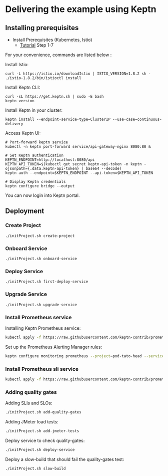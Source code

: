 # Delivering the example using Keptn

## Installing prerequisites

* Install Prerequisites (Kubernetes, Istio)
  * [Tutorial](https://tutorials.keptn.sh/tutorials/keptn-full-tour-prometheus-07/index.html?index=..%2F..index#6) Step 1-7

For your convenience, commands are listed below :

Install Istio:

```
curl -L https://istio.io/downloadIstio | ISTIO_VERSION=1.8.2 sh -
./istio-1.8.2/bin/istioctl install
```

Install Keptn CLI:

```
curl -sL https://get.keptn.sh | sudo -E bash
keptn version
```

Install Keptn in your cluster:

```
keptn install --endpoint-service-type=ClusterIP --use-case=continuous-delivery
```

Access Keptn UI:

```
# Port-forward keptn service
kubectl -n keptn port-forward service/api-gateway-nginx 8080:80 &

# Set Keptn authentication
KEPTN_ENDPOINT=http://localhost:8080/api
KEPTN_API_TOKEN=$(kubectl get secret keptn-api-token -n keptn -ojsonpath={.data.keptn-api-token} | base64 --decode)
keptn auth --endpoint=$KEPTN_ENDPOINT --api-token=$KEPTN_API_TOKEN

# Display Keptn credentials
keptn configure bridge --output
```

You can now login into Keptn portal.

## Deployment

### Create Project

```
./initProject.sh create-project
```

### Onboard Service
```
./initProject.sh onboard-service
```

### Deploy Service
```
./initProject.sh first-deploy-service
```

### Upgrade Service

```
./initProject.sh upgrade-service
```

### Install Prometheus service

Installing Keptn Prometheus service:

```bash
kubectl apply -f https://raw.githubusercontent.com/keptn-contrib/prometheus-service/release-0.3.6/deploy/service.yaml
```

Set up the Prometheus Alerting Manager rules:

```bash
keptn configure monitoring prometheus --project=pod-tato-head --service=helloservice
```

### Install Prometheus sli service

```bash
kubectl apply -f https://raw.githubusercontent.com/keptn-contrib/prometheus-sli-service/release-0.2.2/deploy/service.yaml
```

### Adding quality gates

Adding SLIs and SLOs:

```bash
./initProject.sh add-quality-gates
```

Adding JMeter load tests:

```bash
./initProject.sh add-jmeter-tests
```

Deploy service to check quality-gates:

```bash
./initProject.sh deploy-service
```

Deploy a slow-build that should fail the quality-gates test:

```bash
./initProject.sh slow-build
```
